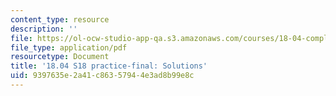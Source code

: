 ```yaml
---
content_type: resource
description: ''
file: https://ol-ocw-studio-app-qa.s3.amazonaws.com/courses/18-04-complex-variables-with-applications-spring-2018/9397635e2a41c86357944e3ad8b99e8c_MIT18_04S18_practice-final-qa.pdf
file_type: application/pdf
resourcetype: Document
title: '18.04 S18 practice-final: Solutions'
uid: 9397635e-2a41-c863-5794-4e3ad8b99e8c
---
```

